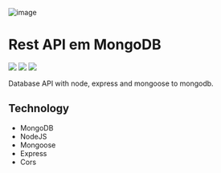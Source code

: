 ![image](https://user-images.githubusercontent.com/22857183/90051213-bc033080-dcad-11ea-8393-894e3ddfe9ed.png)
# Rest API em MongoDB
![](https://img.shields.io/badge/express-4.17.1-green)
![](https://img.shields.io/badge/mongoose-5.9.28-blue)
![](https://img.shields.io/badge/cors-2.8.5-red)

Database API with node, express and mongoose to mongodb.

## Technology
* MongoDB
* NodeJS
* Mongoose
* Express
* Cors

